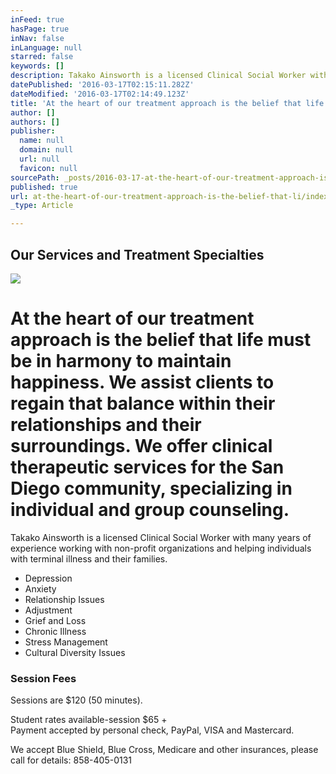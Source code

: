 ```yaml
---
inFeed: true
hasPage: true
inNav: false
inLanguage: null
starred: false
keywords: []
description: Takako Ainsworth is a licensed Clinical Social Worker with many years of experience working with non-profit organizations and helping individuals with terminal illness and their families.
datePublished: '2016-03-17T02:15:11.282Z'
dateModified: '2016-03-17T02:14:49.123Z'
title: 'At the heart of our treatment approach is the belief that life must be in harmony to maintain happiness. We assist clients to regain that balance within their relationships and their surroundings. We offer clinical therapeutic services for the San Diego community, specializing in individual and group counseling. '
author: []
authors: []
publisher:
  name: null
  domain: null
  url: null
  favicon: null
sourcePath: _posts/2016-03-17-at-the-heart-of-our-treatment-approach-is-the-belief-that-li.md
published: true
url: at-the-heart-of-our-treatment-approach-is-the-belief-that-li/index.html
_type: Article

---
```

## Our Services and Treatment Specialties
![](https://the-grid-user-content.s3-us-west-2.amazonaws.com/219285d3-37c4-483e-8357-d95045135eab.jpg)

# At the heart of our treatment approach is the belief that life must be in harmony to maintain happiness. We assist clients to regain that balance within their relationships and their surroundings. We offer clinical therapeutic services for the San Diego community, specializing in individual and group counseling.

Takako Ainsworth is a licensed Clinical Social Worker with many years of experience working with non-profit organizations and helping individuals with terminal illness and their families.

* Depression
* Anxiety
* Relationship Issues
* Adjustment
* Grief and Loss
* Chronic Illness
* Stress Management
* Cultural Diversity Issues

### Session Fees

Sessions are $120 (50 minutes).

Student rates available-session $65 +  
Payment accepted by personal check, PayPal, VISA and Mastercard.

We accept Blue Shield, Blue Cross, Medicare and other insurances, please call for details: 858-405-0131
